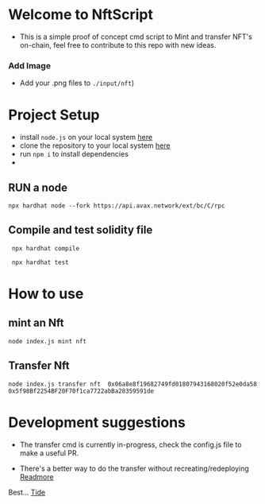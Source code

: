 # Welcome to NftScript 

- This is a simple proof of concept cmd script to Mint and transfer NFT's on-chain, feel free to contribute to this repo with new ideas.



### Add Image
- Add your .png files to `./input/nft`)


# Project Setup
- install `node.js` on your local system [here](https://nodejs.org/en/)
- clone the repository to your local system [here](https://github.com/Godtide/nftscript.git)
- run `npm i` to install dependencies
-



## RUN a node

<!-- Open terminal, after inspecting .env files and asserting correctness of configuration -->
```
npx hardhat node --fork https://api.avax.network/ext/bc/C/rpc

```

## Compile and test solidity file  

<!-- Open the second terminal -->

```
 npx hardhat compile
```
```
 npx hardhat test
```






# How to use
## mint an Nft

```
node index.js mint nft
```

<!-- mint: cmd, 
 nft: the file path/location
Ensure, you have more than one .png file at the location -->


## Transfer Nft
<!-- in progress -->
```
node index.js transfer nft  0x06a8e8f19682749fd01807943168020f52e0da58 0x5f98Bf2254BF20F70f1ca7722abBa28359591de
```
<!--
transfer : cmd
nft: .png files location
fromAddr : 0x06a8e8f19682749fd01807943168020f52e0da58
toAddr: 0x5f98Bf2254BF20F70f1ca7722abBa28359591de  -->



# Development suggestions

- The transfer cmd is currently in-progress, check the config.js file to make a useful PR.

- There's a better way to do the transfer without recreating/redeploying [Readmore](https://dev.to/hideckies/ethers-js-cheat-sheet-1h5)


Best...
[Tide](https://github.com/Godtide)
